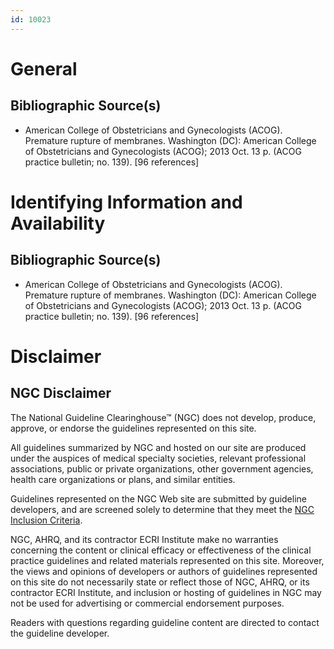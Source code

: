 ```yaml
---
id: 10023
---
```


# General

## Bibliographic Source(s)

- American College of Obstetricians and Gynecologists (ACOG). Premature rupture of membranes. Washington (DC): American College of Obstetricians and Gynecologists (ACOG); 2013 Oct. 13 p. (ACOG practice bulletin; no. 139). [96 references]

# Identifying Information and Availability

## Bibliographic Source(s)

- American College of Obstetricians and Gynecologists (ACOG). Premature rupture of membranes. Washington (DC): American College of Obstetricians and Gynecologists (ACOG); 2013 Oct. 13 p. (ACOG practice bulletin; no. 139). [96 references]

# Disclaimer

## NGC Disclaimer

The National Guideline Clearinghouse™ (NGC) does not develop, produce, approve, or endorse the guidelines represented on this site.

All guidelines summarized by NGC and hosted on our site are produced under the auspices of medical specialty societies, relevant professional associations, public or private organizations, other government agencies, health care organizations or plans, and similar entities.

Guidelines represented on the NGC Web site are submitted by guideline developers, and are screened solely to determine that they meet the [NGC Inclusion Criteria](/help-and-about/summaries/inclusion-criteria).

NGC, AHRQ, and its contractor ECRI Institute make no warranties concerning the content or clinical efficacy or effectiveness of the clinical practice guidelines and related materials represented on this site. Moreover, the views and opinions of developers or authors of guidelines represented on this site do not necessarily state or reflect those of NGC, AHRQ, or its contractor ECRI Institute, and inclusion or hosting of guidelines in NGC may not be used for advertising or commercial endorsement purposes.

Readers with questions regarding guideline content are directed to contact the guideline developer.

